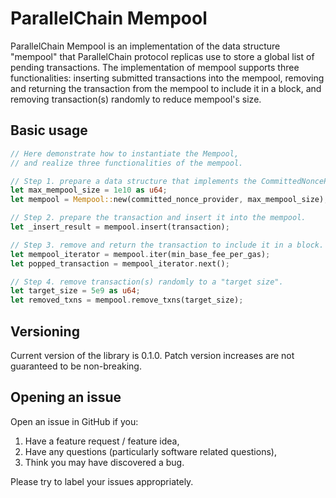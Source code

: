 # ParallelChain Mempool

ParallelChain Mempool is an implementation of the data structure "mempool" that ParallelChain protocol replicas use to store a global list of pending transactions. The implementation of mempool supports three functionalities: inserting submitted transactions into the mempool, removing and returning the transaction from the mempool to include it in a block, and removing transaction(s) randomly to reduce mempool's size.

## Basic usage
```rust
// Here demonstrate how to instantiate the Mempool, 
// and realize three functionalities of the mempool.

// Step 1. prepare a data structure that implements the CommittedNonceProvider trait.
let max_mempool_size = 1e10 as u64;
let mempool = Mempool::new(committed_nonce_provider, max_mempool_size);

// Step 2. prepare the transaction and insert it into the mempool.
let _insert_result = mempool.insert(transaction);

// Step 3. remove and return the transaction to include it in a block.
let mempool_iterator = mempool.iter(min_base_fee_per_gas);
let popped_transaction = mempool_iterator.next();

// Step 4. remove transaction(s) randomly to a "target size".
let target_size = 5e9 as u64;
let removed_txns = mempool.remove_txns(target_size);
```

## Versioning
Current version of the library is 0.1.0. Patch version increases are not guaranteed to be non-breaking.

## Opening an issue

Open an issue in GitHub if you:
1. Have a feature request / feature idea,
2. Have any questions (particularly software related questions),
3. Think you may have discovered a bug.

Please try to label your issues appropriately.